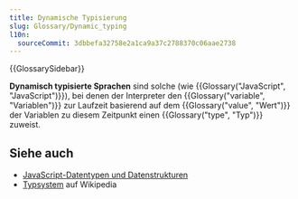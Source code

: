 ```yaml
---
title: Dynamische Typisierung
slug: Glossary/Dynamic_typing
l10n:
  sourceCommit: 3dbbefa32758e2a1ca9a37c2788370c06aae2738
---
```


{{GlossarySidebar}}

**Dynamisch typisierte Sprachen** sind solche (wie {{Glossary("JavaScript", "JavaScript")}}), bei denen der Interpreter den {{Glossary("variable", "Variablen")}} zur Laufzeit basierend auf dem {{Glossary("value", "Wert")}} der Variablen zu diesem Zeitpunkt einen {{Glossary("type", "Typ")}} zuweist.

## Siehe auch

- [JavaScript-Datentypen und Datenstrukturen](/de/docs/Web/JavaScript/Guide/Data_structures)
- [Typsystem](https://en.wikipedia.org/wiki/Type_system#DYNAMIC) auf Wikipedia
